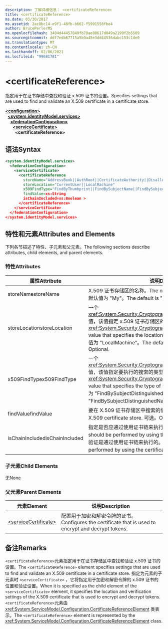 ```yaml
---
description: 了解详细信息： <certificateReference>
title: <certificateReference>
ms.date: 03/30/2017
ms.assetid: 2ac8bc14-e9f1-48fb-b662-f5991558fbe4
author: BrucePerlerMS
ms.openlocfilehash: 3404d44457849fb78ae88617d049a2199f2b5509
ms.sourcegitcommit: ddf7edb67715a5b9a45e3dd44536dabc153c1de0
ms.translationtype: MT
ms.contentlocale: zh-CN
ms.lasthandoff: 02/06/2021
ms.locfileid: "99681781"
---
```

# \<certificateReference>

<span data-ttu-id="683cd-102">指定用于在证书存储中查找和验证 x.509 证书的设置。</span><span class="sxs-lookup"><span data-stu-id="683cd-102">Specifies settings that are used to find and validate an X.509 certificate in a certificate store.</span></span>  
  
[**\<configuration>**](../configuration-element.md)\
&nbsp;&nbsp;[**\<system.identityModel.services>**](system-identitymodel-services.md)\
&nbsp;&nbsp;&nbsp;&nbsp;[**\<federationConfiguration>**](federationconfiguration.md)\
&nbsp;&nbsp;&nbsp;&nbsp;&nbsp;&nbsp;[**\<serviceCertificate>**](servicecertificate.md)\
&nbsp;&nbsp;&nbsp;&nbsp;&nbsp;&nbsp;&nbsp;&nbsp;**\<certificateReference>**  
  
## <a name="syntax"></a><span data-ttu-id="683cd-103">语法</span><span class="sxs-lookup"><span data-stu-id="683cd-103">Syntax</span></span>  
  
```xml  
<system.identityModel.services>  
  <federationConfiguration>  
    <serviceCertificate>  
      <certificateReference
        storeName="AddressBook||AuthRoot||CertificateAuthority||Disallowed||My||Root||TrustedPeople||TrustedPublisher"  
        storeLocation="CurrentUser||LocalMachine"  
        x509FindType="FindByThumbprint||FindBySubjectName||FindBySubjectDistinguishedName||FindByIssuerName||FindByIssuerDistinguishedName||FindBySerialNumber||FindByTimeValid||FindByTimeNotYetValid||FindByTimeExpired||FindByTemplateName||FindByApplicationPolicy||FindByCertificatePolicy||FindByExtension||FindByKeyUsage||FindBySubjectKeyIdentifier"  
        findValue=xs:String  
        isChainIncluded=xs:Boolean >  
      </certificateReference>  
    </serviceCertificate>  
  </federationConfiguration>  
</system.identityModel.services>  
```  
  
## <a name="attributes-and-elements"></a><span data-ttu-id="683cd-104">特性和元素</span><span class="sxs-lookup"><span data-stu-id="683cd-104">Attributes and Elements</span></span>  

 <span data-ttu-id="683cd-105">下列各节描述了特性、子元素和父元素。</span><span class="sxs-lookup"><span data-stu-id="683cd-105">The following sections describe attributes, child elements, and parent elements.</span></span>  
  
### <a name="attributes"></a><span data-ttu-id="683cd-106">特性</span><span class="sxs-lookup"><span data-stu-id="683cd-106">Attributes</span></span>  
  
|<span data-ttu-id="683cd-107">属性</span><span class="sxs-lookup"><span data-stu-id="683cd-107">Attribute</span></span>|<span data-ttu-id="683cd-108">说明</span><span class="sxs-lookup"><span data-stu-id="683cd-108">Description</span></span>|  
|---------------|-----------------|  
|<span data-ttu-id="683cd-109">storeName</span><span class="sxs-lookup"><span data-stu-id="683cd-109">storeName</span></span>|<span data-ttu-id="683cd-110">X.509 证书存储区的名称。</span><span class="sxs-lookup"><span data-stu-id="683cd-110">The name of the X.509 certificate store.</span></span> <span data-ttu-id="683cd-111">默认值为 "My"。</span><span class="sxs-lookup"><span data-stu-id="683cd-111">The default is "My".</span></span> <span data-ttu-id="683cd-112">可选。</span><span class="sxs-lookup"><span data-stu-id="683cd-112">Optional.</span></span>|  
|<span data-ttu-id="683cd-113">storeLocation</span><span class="sxs-lookup"><span data-stu-id="683cd-113">storeLocation</span></span>|<span data-ttu-id="683cd-114">一个 <xref:System.Security.Cryptography.X509Certificates.StoreLocation> 值，该值指定 x.509 证书存储区的位置。</span><span class="sxs-lookup"><span data-stu-id="683cd-114">A <xref:System.Security.Cryptography.X509Certificates.StoreLocation> value that specifies the location of the X.509 certificate store.</span></span> <span data-ttu-id="683cd-115">默认值为 "LocalMachine"。</span><span class="sxs-lookup"><span data-stu-id="683cd-115">The default value is "LocalMachine".</span></span> <span data-ttu-id="683cd-116">可选。</span><span class="sxs-lookup"><span data-stu-id="683cd-116">Optional.</span></span>|  
|<span data-ttu-id="683cd-117">x509FindType</span><span class="sxs-lookup"><span data-stu-id="683cd-117">x509FindType</span></span>|<span data-ttu-id="683cd-118">一个 <xref:System.Security.Cryptography.X509Certificates.X509FindType> 值，该值指定要执行的搜索的类型。</span><span class="sxs-lookup"><span data-stu-id="683cd-118">An <xref:System.Security.Cryptography.X509Certificates.X509FindType> value that specifies the type of search that is to be executed.</span></span> <span data-ttu-id="683cd-119">默认值为 "FindBySubjectDistinguishedName"。</span><span class="sxs-lookup"><span data-stu-id="683cd-119">The default is "FindBySubjectDistinguishedName".</span></span> <span data-ttu-id="683cd-120">可选。</span><span class="sxs-lookup"><span data-stu-id="683cd-120">Optional.</span></span>|  
|<span data-ttu-id="683cd-121">findValue</span><span class="sxs-lookup"><span data-stu-id="683cd-121">findValue</span></span>|<span data-ttu-id="683cd-122">要在 X.509 证书存储区中搜索的值。</span><span class="sxs-lookup"><span data-stu-id="683cd-122">The value to search for in the X.509 certificate store.</span></span> <span data-ttu-id="683cd-123">可选。</span><span class="sxs-lookup"><span data-stu-id="683cd-123">Optional.</span></span>|  
|<span data-ttu-id="683cd-124">isChainIncluded</span><span class="sxs-lookup"><span data-stu-id="683cd-124">isChainIncluded</span></span>|<span data-ttu-id="683cd-125">指定是否应通过使用证书链来执行验证。</span><span class="sxs-lookup"><span data-stu-id="683cd-125">Specifies whether validation should be performed by using the certificate chain.</span></span> <span data-ttu-id="683cd-126">默认值为 "true";验证是通过使用证书链来执行的。</span><span class="sxs-lookup"><span data-stu-id="683cd-126">The default is "true"; validation is performed by using the certificate chain.</span></span> <span data-ttu-id="683cd-127">可选。</span><span class="sxs-lookup"><span data-stu-id="683cd-127">Optional.</span></span>|  
  
### <a name="child-elements"></a><span data-ttu-id="683cd-128">子元素</span><span class="sxs-lookup"><span data-stu-id="683cd-128">Child Elements</span></span>  

 <span data-ttu-id="683cd-129">无</span><span class="sxs-lookup"><span data-stu-id="683cd-129">None</span></span>  
  
### <a name="parent-elements"></a><span data-ttu-id="683cd-130">父元素</span><span class="sxs-lookup"><span data-stu-id="683cd-130">Parent Elements</span></span>  
  
|<span data-ttu-id="683cd-131">元素</span><span class="sxs-lookup"><span data-stu-id="683cd-131">Element</span></span>|<span data-ttu-id="683cd-132">说明</span><span class="sxs-lookup"><span data-stu-id="683cd-132">Description</span></span>|  
|-------------|-----------------|  
|[\<serviceCertificate>](servicecertificate.md)|<span data-ttu-id="683cd-133">配置用于加密和解密令牌的证书。</span><span class="sxs-lookup"><span data-stu-id="683cd-133">Configures the certificate that is used to encrypt and decrypt tokens.</span></span>|  
  
## <a name="remarks"></a><span data-ttu-id="683cd-134">备注</span><span class="sxs-lookup"><span data-stu-id="683cd-134">Remarks</span></span>  

 <span data-ttu-id="683cd-135">`<certificateReference>`元素指定用于在证书存储区中查找和验证 x.509 证书的设置。</span><span class="sxs-lookup"><span data-stu-id="683cd-135">The `<certificateReference>` element specifies settings that are used to find and validate an X.509 certificate in a certificate store.</span></span> <span data-ttu-id="683cd-136">指定为元素的子元素时 `<serviceCertificate>` ，它将指定用于加密和解密令牌的 x.509 证书的位置和验证设置。</span><span class="sxs-lookup"><span data-stu-id="683cd-136">When it is specified as the child element of the `<serviceCertificate>` element, it specifies the location and verification settings of the X.509 certificate that is used to encrypt and decrypt tokens.</span></span> <span data-ttu-id="683cd-137">`<certificateReference>`元素由 <xref:System.ServiceModel.Configuration.CertificateReferenceElement> 类表示。</span><span class="sxs-lookup"><span data-stu-id="683cd-137">The `<certificateReference>` element is represented by the <xref:System.ServiceModel.Configuration.CertificateReferenceElement> class.</span></span>

